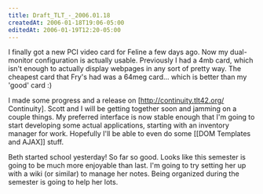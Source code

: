 ```yaml
---
title: Draft_TLT_-_2006.01.18
createdAt: 2006-01-18T19:06-05:00
editedAt: 2006-01-19T12:20-05:00
---
```


I finally got a new PCI video card for Feline a few days ago. Now my dual-monitor configuration is actually usable. Previously I had a 4mb card, which isn't enough to actually display webpages in any sort of pretty way. The cheapest card that Fry's had was a 64meg card... which is better than my 'good' card :)

I made some progress and a release on [http://continuity.tlt42.org/ Continuity]. Scott and I will be getting together soon and jamming on a couple things. My preferred interface is now stable enough that I'm going to start developing some actual applications, starting with an inventory manager for work. Hopefully I'll be able to even do some [[DOM Templates and AJAX]] stuff.

Beth started school yesterday! So far so good. Looks like this semester is going to be much more enjoyable than last. I'm going to try setting her up with a wiki (or similar) to manage her notes. Being organized during the semester is going to help her lots.

